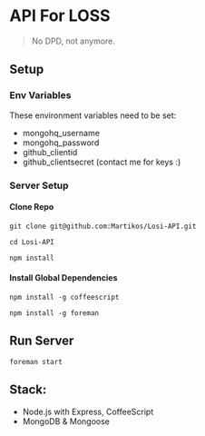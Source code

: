 # API For LOSS
> No DPD, not anymore.

## Setup
### Env Variables
These environment variables need to be set: 
* mongohq_username
* mongohq_password
* github_clientid
* github_clientsecret
(contact me for keys :)
### Server Setup
#### Clone Repo
```
git clone git@github.com:Martikos/Losi-API.git

cd Losi-API

npm install
```
#### Install Global Dependencies
```
npm install -g coffeescript

npm install -g foreman
```
## Run Server
```
foreman start
```

## Stack: 
* Node.js with Express, CoffeeScript
* MongoDB & Mongoose

